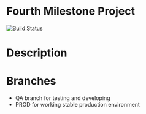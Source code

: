 # Fourth Milestone Project 
[![Build Status](https://travis-ci.org/IstvanGercsak/Fourth_Milestone_Project.svg?branch=master)](https://travis-ci.org/IstvanGercsak/Fourth_Milestone_Project)
# Description

# Branches
- QA branch for testing and developing
- PROD for working stable production environment

#